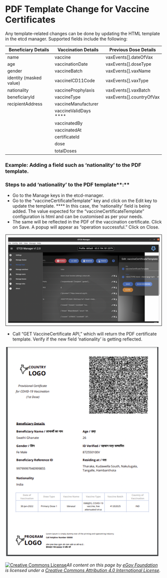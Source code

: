 # PDF Template Change for Vaccine Certificates

Any template-related changes can be done by updating the HTML template in the etcd manager. Supported fields include the following:&#x20;

| Beneficiary Details     | Vaccination Details    | Previous Dose Details     |
| ----------------------- | ---------------------- | ------------------------- |
| name                    | vaccine                | vaxEvents\[].dateOfVax    |
| age                     | vaccinationDate        | vaxEvents\[].doseType     |
| gender                  | vaccineBatch           | vaxEvents\[].vaxName      |
| identity (masked value) | vaccineICD11Code       | vaxEvents\[].vaxType      |
| nationality             | vaccineProphylaxis     | vaxEvents\[].vaxBatch     |
| beneficiaryId           | vaccineType            | vaxEvents\[].countryOfVax |
| recipientAddress        | vaccineManufacturer    |                           |
|                         | vaccineValidDays ****  |                           |
|                         | vaccinatedBy           |                           |
|                         | vaccinatedAt           |                           |
|                         | certificateId          |                           |
|                         | dose                   |                           |
|                         | totalDoses             |                           |

### **Example: Adding a field such as ‘nationality’ to the PDF template.**

### Steps to add ‘nationality’ to the PDF template**:**

* Go to the Manage keys in the etcd-manager.&#x20;
* Go to the “vaccineCertificateTemplate” key and click on the Edit key to update the template. **** In this case, the ‘nationality’ field is being added. The value expected for the “vaccineCertificateTemplate” configuration is html and can be customised as per your needs.&#x20;
* The same will be reflected in the PDF of the vaccination certificate. Click on Save. A popup will appear as “operation successful.” Click on Close.

![](<../../../../.gitbook/assets/Screenshot 2022-06-17 at 5.54.33 PM (1).png>)

* Call “GET VaccineCertificate API,” which will return the PDF certificate template. Verify if the new field ‘nationality’ is getting reflected.

![Sample certificate](<../../../../.gitbook/assets/Screenshot 2022-06-17 at 5.57.09 PM.png>)



[![Creative Commons License](https://i.creativecommons.org/l/by/4.0/80x15.png)](http://creativecommons.org/licenses/by/4.0/)_All content on this page by_ [_eGov Foundation_](https://egov.org.in/) _is licensed under a_ [_Creative Commons Attribution 4.0 International License_](http://creativecommons.org/licenses/by/4.0/)_._  &#x20;
